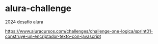 # alura-challenge
2024 desafio alura

https://www.aluracursos.com/challenges/challenge-one-logica/sprint01-construye-un-encriptador-texto-con-javascript
